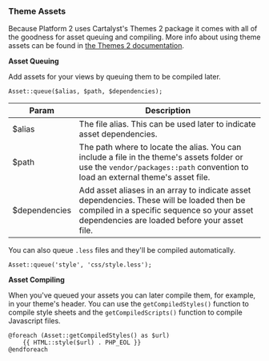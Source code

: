 ### Theme Assets

Because Platform 2 uses Cartalyst's Themes 2 package it comes with all of the goodness for asset queuing and compiling. More info about using theme assets can be found in [the Themes 2 documentation](http://cartalyst.com/manual/themes).

**Asset Queuing**

Add assets for your views by queuing them to be compiled later.

    Asset::queue($alias, $path, $dependencies);

Param | Description
----- | ------------
$alias | The file alias. This can be used later to indicate asset dependencies.
$path | The path where to locate the alias. You can include a file in the theme's assets folder or use the `vendor/packages::path` convention to load an external theme's asset file.
$dependencies | Add asset aliases in an array to indicate asset dependencies. These will be loaded then be compiled in a specific sequence so your asset dependencies are loaded before your asset file.

You can also queue `.less` files and they'll be compiled automatically.

    Asset::queue('style', 'css/style.less');

**Asset Compiling**

When you've queued your assets you can later compile them, for example, in your theme's header. You can use the `getCompiledStyles()` function to compile style sheets and the `getCompiledScripts()` function to compile Javascript files.

    @foreach (Asset::getCompiledStyles() as $url)
        {{ HTML::style($url) . PHP_EOL }}
    @endforeach
